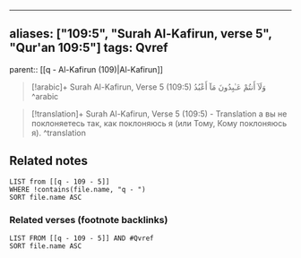 
---
aliases: ["109:5", "Surah Al-Kafirun, verse 5", "Qur'an 109:5"]
tags: Qvref
---

parent:: [[q - Al-Kafirun (109)|Al-Kafirun]]

> [!arabic]+ Surah Al-Kafirun, Verse 5 (109:5)
> <span class="quran-arabic">وَلَآ أَنتُمْ عَـٰبِدُونَ مَآ أَعْبُدُ</span>
^arabic

> [!translation]+ Surah Al-Kafirun, Verse 5 (109:5) - Translation
> а вы не поклоняетесь так, как поклоняюсь я (или Тому, Кому поклоняюсь я).
^translation



## Related notes
```dataview
LIST from [[q - 109 - 5]]
WHERE !contains(file.name, "q - ")
SORT file.name ASC
```

### Related verses (footnote backlinks)
```dataview
LIST FROM [[q - 109 - 5]] AND #Qvref
SORT file.name ASC
```

